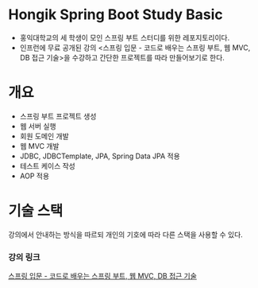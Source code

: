 # Hongik Spring Boot Study Basic
- 홍익대학교의 세 학생이 모인 스프링 부트 스터디를 위한 레포지토리이다. 
- 인프런에 무료 공개된 강의 <스프링 입문 - 코드로 배우는 스프링 부트, 웹 MVC, DB 접근 기술>을 수강하고 간단한 프로젝트를 따라 만들어보기로 한다.

# 개요
- 스프링 부트 프로젝트 생성 
- 웹 서버 실행
- 회원 도메인 개발
- 웹 MVC 개발
- JDBC, JDBCTemplate, JPA, Spring Data JPA 적용
- 테스트 케이스 작성
- AOP 적용

# 기술 스택
강의에서 안내하는 방식을 따르되 개인의 기호에 따라 다른 스택을 사용할 수 있다.

### 강의 링크
[스프링 입문 - 코드로 배우는 스프링 부트, 웹 MVC, DB 접근 기술](https://www.inflearn.com/course/%EC%8A%A4%ED%94%84%EB%A7%81-%EC%9E%85%EB%AC%B8-%EC%8A%A4%ED%94%84%EB%A7%81%EB%B6%80%ED%8A%B8)
